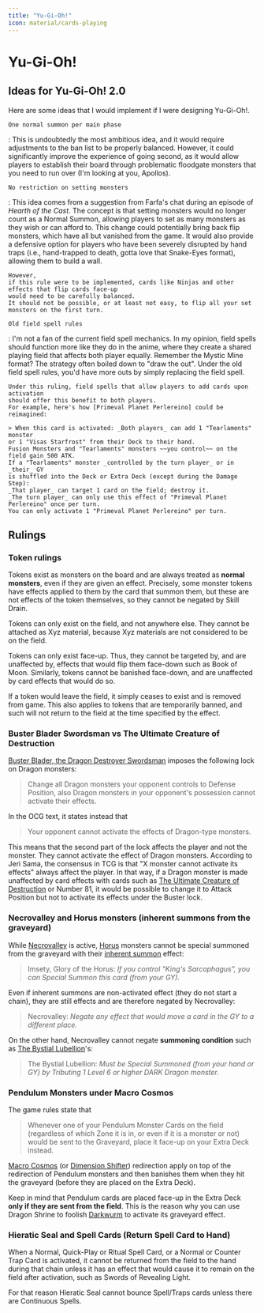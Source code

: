 ```yaml
---
title: "Yu-Gi-Oh!"
icon: material/cards-playing
---
```


# Yu-Gi-Oh!

## Ideas for Yu-Gi-Oh! 2.0

Here are some ideas that I would implement if I were designing Yu-Gi-Oh!.

<!-- prettier-ignore-start -->

`One normal summon per main phase`

:   This is undoubtedly the most ambitious idea,
    and it would require adjustments to the ban list to be properly balanced.
    However, it could significantly improve the experience of going second,
    as it would allow players to establish their board
    through problematic floodgate monsters that you need to run over
    (I'm looking at you, Apollos).

`No restriction on setting monsters`

:   This idea comes from a suggestion from Farfa's chat during an episode of _Hearth of the Cast_.
    The concept is that setting monsters would no longer count as a Normal Summon,
    allowing players to set as many monsters as they wish or can afford to.
    This change could potentially bring back flip monsters,
    which have all but vanished from the game.
    It would also provide a defensive option for players
    who have been severely disrupted by hand traps
    (i.e., hand-trapped to death, gotta love that Snake-Eyes format),
    allowing them to build a wall.

    However,
    if this rule were to be implemented, cards like Ninjas and other effects that flip cards face-up
    would need to be carefully balanced.
    It should not be possible, or at least not easy, to flip all your set monsters on the first turn.

`Old field spell rules`

:   I'm not a fan of the current field spell mechanics.
    In my opinion, field spells should function more like they do in the anime,
    where they create a shared playing field that affects both player equally.
    Remember the Mystic Mine format? The strategy often boiled down to "draw the out".
    Under the old field spell rules, you'd have more outs by simply replacing the field spell.

    Under this ruling, field spells that allow players to add cards upon activation
    should offer this benefit to both players.
    For example, here's how [Primeval Planet Perlereino] could be reimagined:

    > When this card is activated: _Both players_ can add 1 "Tearlaments" monster
    or 1 "Visas Starfrost" from their Deck to their hand.
    Fusion Monsters and "Tearlaments" monsters ~~you control~~ on the field gain 500 ATK.
    If a "Tearlaments" monster _controlled by the turn player_ or in _their_ GY
    is shuffled into the Deck or Extra Deck (except during the Damage Step):
    _That player_ can target 1 card on the field; destroy it.
    _The turn player_ can only use this effect of "Primeval Planet Perlereino" once per turn.
    You can only activate 1 "Primeval Planet Perlereino" per turn.

<!-- markdownlint-disable MD053 (cannot detect reference in indented block)-->

[Primeval Planet Perlereino]: https://yugipedia.com/wiki/Primeval_Planet_Perlereino

<!-- markdownlint-enable MD053 -->
<!-- prettier-ignore-end -->

## Rulings

### Token rulings

Tokens exist as monsters on the board and are always treated as **normal monsters**,
even if they are given an effect.
Precisely, some monster tokens have effects applied to them by the card that summon them,
but these are not effects of the token themselves, so they cannot be negated by Skill Drain.

Tokens can only exist on the field, and not anywhere else.
They cannot be attached as Xyz material,
because Xyz materials are not considered to be on the field.

Tokens can only exist face-up. Thus, they cannot be targeted by, and are unaffected by,
effects that would flip them face-down such as Book of Moon.
Similarly, tokens cannot be banished face-down, and are unaffected by card effects that would do so.

If a token would leave the field, it simply ceases to exist and is removed from game.
This also applies to tokens that are temporarily banned,
and such will not return to the field at the time specified by the effect.

### Buster Blader Swordsman vs The Ultimate Creature of Destruction

[Buster Blader, the Dragon Destroyer Swordsman] imposes the following lock on Dragon monsters:

> Change all Dragon monsters your opponent controls to Defense Position,
> also Dragon monsters in your opponent's possession cannot activate their effects.

In the OCG text, it states instead that

> Your opponent cannot activate the effects of Dragon-type monsters.

This means that the second part of the lock affects the player and not the monster.
They cannot activate the effect of Dragon monsters.
According to Jeri Sama,
the consensus in TCG is that "X monster cannot activate its effects" always affect the player.
In that way, if a Dragon monster is made unaffected by card effects
with cards such as [The Ultimate Creature of Destruction] or Number 81,
it would be possible to change it to Attack Position
but not to activate its effects under the Buster lock.

[Buster Blader, the Dragon Destroyer Swordsman]: https://yugipedia.com/wiki/Buster_Blader,_the_Dragon_Destroyer_Swordsman
[The Ultimate Creature of Destruction]: https://yugipedia.com/wiki/The_Ultimate_Creature_of_Destruction

### Necrovalley and Horus monsters (inherent summons from the graveyard)

While [Necrovalley] is active,
[Horus] monsters cannot be special summoned from the graveyard with their [inherent summon] effect:

> Imsety, Glory of the Horus:
> _If you control "King's Sarcophagus", you can Special Summon this card (from your GY)._

Even if inherent summons are non-activated effect (they do not start a chain),
they are still effects and are therefore negated by Necrovalley:

> Necrovalley:
> _Negate any effect that would move a card in the GY to a different place._

On the other hand,
Necrovalley cannot negate **summoning condition** such as [The Bystial Lubellion]'s:

> The Bystial Lubellion:
> _Must be Special Summoned (from your hand or GY) by Tributing 1 Level 6 or higher DARK Dragon monster._

[Necrovalley]: https://yugipedia.com/wiki/Necrovalley
[Horus]: https://yugipedia.com/wiki/Imsety,_Glory_of_Horus
[The Bystial Lubellion]: https://yugipedia.com/wiki/The_Bystial_Lubellion
[inherent summon]: https://ygoprodeck.com/article/important-yu-gi-oh-rulings-inherent-summons-16080

### Pendulum Monsters under Macro Cosmos

The game rules state that

> Whenever one of your Pendulum Monster Cards on the field
> (regardless of which Zone it is in, or even if it is a monster or not)
> would be sent to the Graveyard,
> place it face-up on your Extra Deck instead.

[Macro Cosmos] (or [Dimension Shifter]) redirection
apply on top of the redirection of Pendulum monsters
and then banishes them when they hit the graveyard (before they are placed on the Extra Deck).

Keep in mind that Pendulum cards are placed face-up in the Extra Deck
**only if they are sent from the field**.
This is the reason why you can use Dragon Shrine to foolish [Darkwurm]
to activate its graveyard effect.

[Macro Cosmos]: https://yugipedia.com/wiki/Macro_Cosmos
[Dimension Shifter]: https://yugipedia.com/wiki/Dimension_Shifter
[Darkwurm]: https://yugipedia.com/wiki/Supreme_King_Dragon_Darkwurm

### Hieratic Seal and Spell Cards (Return Spell Card to Hand)

When a Normal, Quick-Play or Ritual Spell Card, or a Normal or Counter Trap Card is activated,
it cannot be returned from the field to the hand during
that chain unless it has an effect that would cause it to remain on the field after activation,
such as Swords of Revealing Light.

For that reason Hieratic Seal cannot bounce Spell/Traps cards unless there are Continuous Spells.
